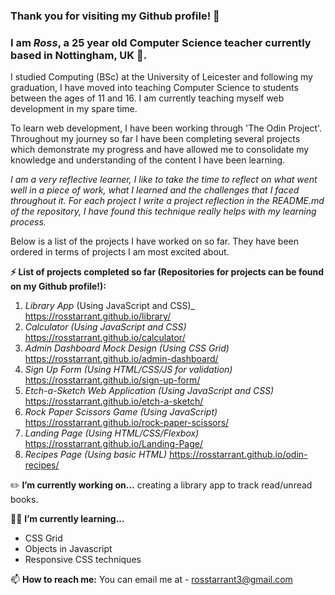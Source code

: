 ### Thank you for visiting my Github profile! 👋 
### I am _Ross_, a 25 year old Computer Science teacher currently based in Nottingham, UK :european_castle:.

I studied Computing (BSc) at the University of Leicester and following my graduation, I have moved into teaching Computer Science to students between the ages of 11 and 16. I am currently teaching myself web development in my spare time.

To learn web development, I have been working through 'The Odin Project'. Throughout my journey so far I have been completing several projects which demonstrate my progress and have allowed me to consolidate my knowledge and understanding of the content I have been learning. 

_I am a very reflective learner, I like to take the time to reflect on what went well in a piece of work, what I learned and the challenges that I faced throughout it. For each project I write a project reflection in the README.md of the repository, I have found this technique really helps with my learning process._

Below is a list of the projects I have worked on so far. They have been ordered in terms of projects I am most excited about.

**⚡ List of projects completed so far (Repositories for projects can be found on my Github profile!):**
1. _Library App_ (Using JavaScript and CSS)_ https://rosstarrant.github.io/library/
2. _Calculator (Using JavaScript and CSS)_ https://rosstarrant.github.io/calculator/
3. _Admin Dashboard Mock Design (Using CSS Grid)_ https://rosstarrant.github.io/admin-dashboard/
4. _Sign Up Form (Using HTML/CSS/JS for validation)_ https://rosstarrant.github.io/sign-up-form/
5. _Etch-a-Sketch Web Application (Using JavaScript and CSS)_ https://rosstarrant.github.io/etch-a-sketch/
6. _Rock Paper Scissors Game (Using JavaScript)_ https://rosstarrant.github.io/rock-paper-scissors/
7. _Landing Page (Using HTML/CSS/Flexbox)_ https://rosstarrant.github.io/Landing-Page/
8. _Recipes Page (Using basic HTML)_ https://rosstarrant.github.io/odin-recipes/

:pencil2: **I’m currently working on...** creating a library app to track read/unread books.

:man_student: **I’m currently learning...** 
- CSS Grid
- Objects in Javascript
- Responsive CSS techniques

📫 **How to reach me:** You can email me at - rosstarrant3@gmail.com

